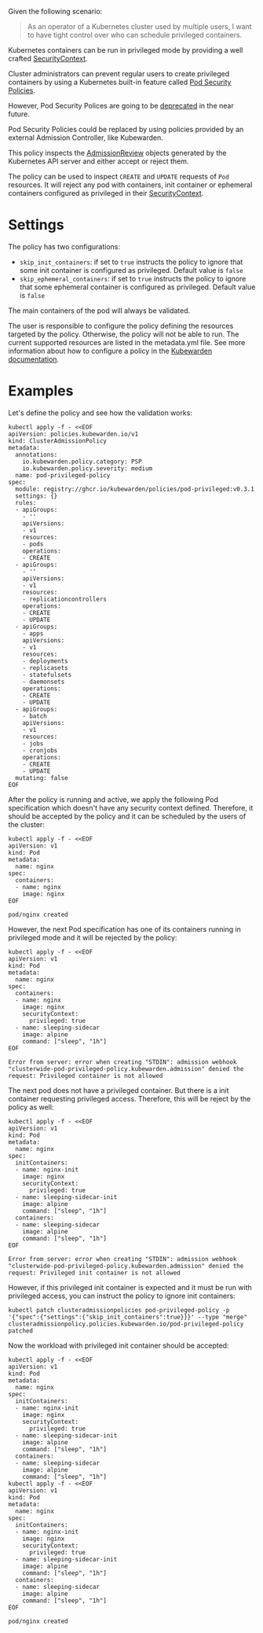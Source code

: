 Given the following scenario:

> As an operator of a Kubernetes cluster used by multiple users,
> I want to have tight control over who can schedule privileged containers.

Kubernetes containers can be run in privileged mode by providing a well crafted
[SecurityContext](https://kubernetes.io/docs/tasks/configure-pod-container/security-context/).

Cluster administrators can prevent regular users to create privileged containers
by using a Kubernetes built-in feature called [Pod Security Policies](https://kubernetes.io/docs/concepts/policy/pod-security-policy/).

However, Pod Security Polices are going to be [deprecated](https://github.com/kubernetes/enhancements/issues/5)
in the near future.

Pod Security Policies could be replaced by using policies provided by an
external Admission Controller, like Kubewarden.

This policy inspects the [AdmissionReview](https://kubernetes.io/docs/reference/access-authn-authz/extensible-admission-controllers/#request)
objects generated by the Kubernetes API server and either accept or reject them.

The policy can be used to inspect `CREATE` and `UPDATE` requests of `Pod` resources.
It will reject any pod with containers, init container or ephemeral containers
configured as privileged in their [SecurityContext](https://kubernetes.io/docs/tasks/configure-pod-container/security-context/).

# Settings

The policy has two configurations:
- `skip_init_containers`: if set to `true` instructs the policy to ignore that
  some init container is configured as privileged. Default value is `false`
- `skip_ephemeral_containers`: if set to `true` instructs the policy to ignore
  that some ephemeral container is configured as privileged. Default value is
  `false`

The main containers of the pod will always be validated.

The user is responsible to configure the policy defining the resources targeted
by the policy. Otherwise, the policy will not be able to run. The current supported
resources are listed in the metadata.yml file. See more information about how to
configure a policy in the [Kubewarden documentation](https://docs.kubewarden.io/).

# Examples

Let's define the policy and see how the validation works:

```console
kubectl apply -f - <<EOF
apiVersion: policies.kubewarden.io/v1
kind: ClusterAdmissionPolicy
metadata:
  annotations:
    io.kubewarden.policy.category: PSP
    io.kubewarden.policy.severity: medium
  name: pod-privileged-policy
spec:
  module: registry://ghcr.io/kubewarden/policies/pod-privileged:v0.3.1
  settings: {}
  rules:
  - apiGroups:
    - ''
    apiVersions:
    - v1
    resources:
    - pods
    operations:
    - CREATE
  - apiGroups:
    - ''
    apiVersions:
    - v1
    resources:
    - replicationcontrollers
    operations:
    - CREATE
    - UPDATE
  - apiGroups:
    - apps
    apiVersions:
    - v1
    resources:
    - deployments
    - replicasets
    - statefulsets
    - daemonsets
    operations:
    - CREATE
    - UPDATE
  - apiGroups:
    - batch
    apiVersions:
    - v1
    resources:
    - jobs
    - cronjobs
    operations:
    - CREATE
    - UPDATE
  mutating: false
EOF
```

After the policy is running and active, we apply the following Pod specification which doesn't 
have any security context defined. Therefore, it should be accepted by the policy
and it can be scheduled by the users of the cluster:

```console
kubectl apply -f - <<EOF
apiVersion: v1
kind: Pod
metadata:
  name: nginx
spec:
  containers:
  - name: nginx
    image: nginx
EOF

pod/nginx created
```

However, the next Pod specification has one of its containers running in
privileged mode and it will be rejected by the policy:

```console
kubectl apply -f - <<EOF
apiVersion: v1
kind: Pod
metadata:
  name: nginx
spec:
  containers:
  - name: nginx
    image: nginx
    securityContext:
      privileged: true
  - name: sleeping-sidecar
    image: alpine
    command: ["sleep", "1h"]
EOF

Error from server: error when creating "STDIN": admission webhook "clusterwide-pod-privileged-policy.kubewarden.admission" denied the request: Privileged container is not allowed
```

The next pod does not have a privileged container. But there is a init
container requesting privileged access. Therefore, this will be reject by the
policy as well:


```console
kubectl apply -f - <<EOF
apiVersion: v1
kind: Pod
metadata:
  name: nginx
spec:
  initContainers:
  - name: nginx-init
    image: nginx
    securityContext:
      privileged: true
  - name: sleeping-sidecar-init
    image: alpine
    command: ["sleep", "1h"]
  containers:
  - name: sleeping-sidecar
    image: alpine
    command: ["sleep", "1h"]
EOF

Error from server: error when creating "STDIN": admission webhook "clusterwide-pod-privileged-policy.kubewarden.admission" denied the request: Privileged init container is not allowed
```

However, if this privileged init container is expected and it must be run with
privileged access, you can instruct the policy to ignore init containers:

```console
kubectl patch clusteradmissionpolicies pod-privileged-policy -p '{"spec":{"settings":{"skip_init_containers":true}}}' --type "merge"
clusteradmissionpolicy.policies.kubewarden.io/pod-privileged-policy patched
```

Now the workload with privileged init container should be accepted:

```console
kubectl apply -f - <<EOF
apiVersion: v1
kind: Pod
metadata:
  name: nginx
spec:
  initContainers:
  - name: nginx-init
    image: nginx
    securityContext:
      privileged: true
  - name: sleeping-sidecar-init
    image: alpine
    command: ["sleep", "1h"]
  containers:
  - name: sleeping-sidecar
    image: alpine
    command: ["sleep", "1h"]
kubectl apply -f - <<EOF
apiVersion: v1
kind: Pod
metadata:
  name: nginx
spec:
  initContainers:
  - name: nginx-init
    image: nginx
    securityContext:
      privileged: true
  - name: sleeping-sidecar-init
    image: alpine
    command: ["sleep", "1h"]
  containers:
  - name: sleeping-sidecar
    image: alpine
    command: ["sleep", "1h"]
EOF

pod/nginx created
```


